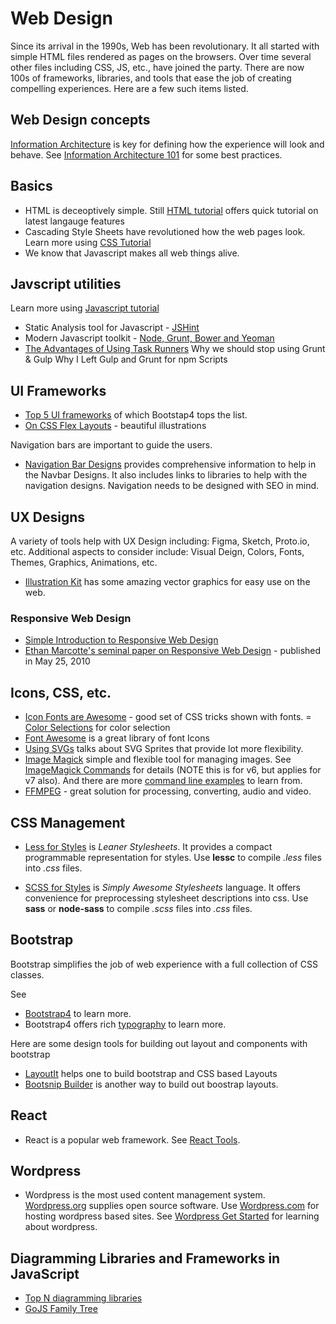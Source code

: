 # Web Design
Since its arrival in the 1990s, Web has been revolutionary. It all started with
simple HTML files rendered as pages on the browsers. Over time several
other files including CSS, JS, etc., have joined the party. There are now 100s
of frameworks, libraries, and tools that ease the job of creating compelling experiences.
Here are a few such items listed.

## Web Design concepts
[Information Architecture](https://www.steptwo.com.au/papers/kmc_whatisinfoarch/)
is key for defining how the experience will look and behave.
See [Information Architecture 101](https://www.webfx.com/blog/web-design/information-architecture-101-techniques-and-best-practices/) for some best practices.

## Basics
 - HTML is deceoptively simple. Still [HTML tutorial](https://www.w3schools.com/html/)
offers quick tutorial on latest langauge features
 - Cascading Style Sheets have revolutioned how the web pages look. Learn more using
 [CSS Tutorial](https://www.w3schools.com/css/)
 - We know that Javascript makes all web things alive.

 ## Javscript utilities
 Learn more using [Javascript tutorial](https://www.w3schools.com/js)

 - Static Analysis tool for Javascript - [JSHint](https://github.com/jshint/jshint)
 - Modern Javascript toolkit - [Node, Grunt, Bower and Yeoman](http://juristr.com/blog/2014/08/node-grunt-yeoman-bower/)
 - [The Advantages of Using Task Runners](https://www.dbswebsite.com/blog/2015/02/24/the-advantages-of-using-task-runners/)
 Why we should stop using Grunt & Gulp
Why I Left Gulp and Grunt for npm Scripts

## UI Frameworks
- [Top 5 UI frameworks](https://www.sitepoint.com/most-popular-frontend-frameworks-compared/) of which Bootstap4 tops the list.
- [On CSS Flex Layouts](https://css-tricks.com/snippets/css/a-guide-to-flexbox/) - beautiful illustrations

Navigation bars are important to guide the users.
- [Navigation Bar Designs](https://www.hongkiat.com/blog/navigation-design-ideas-inspiration/)
provides comprehensive information to help in the Navbar Designs.
It also includes links to libraries to help with the navigation designs.
Navigation needs to be designed with SEO in mind.

## UX Designs
A variety of tools help with UX Design including: Figma, Sketch, Proto.io, etc.
Additional aspects to consider include: Visual Deign, Colors, Fonts, Themes, Graphics, Animations, etc.

- [Illustration Kit](https://illustrationkit.com/) has some amazing vector graphics for easy use on the web.

### Responsive Web Design
- [Simple Introduction to Responsive Web Design](https://blog.teamtreehouse.com/beginners-guide-to-responsive-web-design)
- [Ethan Marcotte's seminal paper on Responsive Web Design](https://alistapart.com/article/responsive-web-design/) - published in May 25, 2010

## Icons, CSS, etc.
- [Icon Fonts are Awesome](https://css-tricks.com/examples/IconFont/) - good set of CSS tricks shown with fonts.
= [Color Selections](https://coolors.co) for color selection
- [Font Awesome](https://fontawesome.com/start) is a great library of font Icons
- [Using SVGs](https://gomakethings.com/using-svgs/) talks about SVG Sprites that provide lot more flexibility.
- [Image Magick](https://imagemagick.org/) simple and flexible tool for managing images. See [ImageMagick Commands](http://web.mit.edu/Graphics/src/ImageMagick-6.0.6/www/ImageMagick.html) for details (NOTE this is for v6, but applies for v7 also). And there are more [command line examples](https://imagemagick.org/script/command-line-processing.php) to learn from.
- [FFMPEG](https://ffmpeg.org/) - great solution for processing, converting, audio and video.

## CSS Management

- [Less for Styles](http://lesscss.org/) is *Leaner Stylesheets*.
It provides a compact programmable representation
for styles. Use **lessc** to compile *.less* files into *.css* files.

- [SCSS for Styles](https://sass-lang.com/guide) is *Simply Awesome Stylesheets* language.
It offers convenience for preprocessing stylesheet descriptions into css.
Use **sass** or **node-sass** to compile *.scss* files into *.css* files.

## Bootstrap
Bootstrap simplifies the job of web experience with a full collection of CSS classes.

See
- [Bootstrap4](https://getbootstrap.com) to learn more.
- Bootstrap4 offers rich [typography](https://getbootstrap.com/docs/4.0/content/typography/) to learn more.

Here are some design tools for building out layout and components with bootstrap
- [LayoutIt](https://www.layoutit.com/) helps one to build bootstrap and CSS based Layouts
- [Bootsnip Builder](https://bootsnipp.com/builder) is another way to build out boostrap layouts.

## React
 - React is a popular web framework. See [React Tools](react_tools.md).

## Wordpress
- Wordpress is the most used content management system. [Wordpress.org](https://wordpress.org) supplies open source software. Use [Wordpress.com](https://wordpress.com) for hosting wordpress based sites. See [Wordpress Get Started](https://wordpress.com/learn/) for learning about wordpress.

## Diagramming Libraries and Frameworks in JavaScript
- [Top N diagramming libraries](https://modeling-languages.com/javascript-drawing-libraries-diagrams/)
- [GoJS Family Tree](https://gojs.net/latest/samples/familyTree.html)
